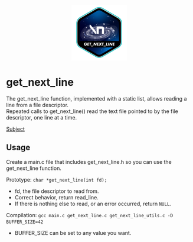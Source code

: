 <div align="center">
  <img src="https://github.com/agengemb31/agengemb31/blob/main/Projects-Badges/get_next_linee.png" alt="get_next_line Badge" />
</div>

# get_next_line

The get_next_line function, implemented with a static list, allows reading a line from a file descriptor.  
Repeated calls to get_next_line() read the text file pointed to by the file descriptor, one line at a time.

[Subject](https://github.com/agengemb31/get_next_line/blob/master/en.subject.pdf)

## Usage

Create a main.c file that includes get_next_line.h so you can use the get_next_line function.
 
Prototype: `char *get_next_line(int fd);`  
- fd, the file descriptor to read from.
- Correct behavior, return read_line.
- If there is nothing else to read, or an error
occurred, return `NULL`.

Compilation: `gcc main.c get_next_line.c get_next_line_utils.c -D BUFFER_SIZE=42`
- BUFFER_SIZE can be set to any value you want.

